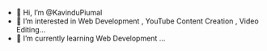 - 👋 Hi, I’m @KavinduPiumal
- 👀 I’m interested in Web Development , YouTube Content Creation , Video Editing...
- 🌱 I’m currently learning Web Development ...

<!---
KavinduPiumal/KavinduPiumal is a ✨ special ✨ repository because its `README.md` (this file) appears on your GitHub profile.
You can click the Preview link to take a look at your changes.
--->
